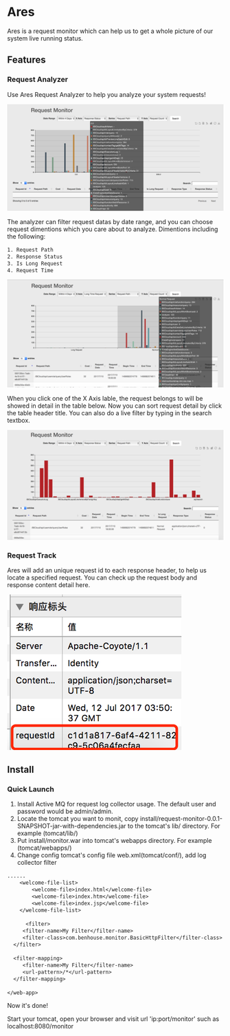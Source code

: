 # Ares

Ares is  a request monitor which can help us to get a whole picture of our system live running status.

## Features
### Request Analyzer
Use Ares Request Analyzer to help you analyze your system requests!

![Analyzer Area](/documents/images/ss1.png)

The analyzer can filter request datas by date range, and you can choose request dimentions which you care about to analyze.
Dimentions including the following:

```
1. Request Path
2. Response Status
3. Is Long Request
4. Request Time
```

![Analyzer Area](/documents/images/ss4.png)

When you click one of the X Axis lable, the request belongs to will be showed in detail in the table below.
Now you can sort request detail by click the table header title.
You can also do a live filter by typing in the search textbox.

![Analyzer Area](/documents/images/ss2.png)

### Request Track
Ares will add an unique request id to each response header, to help us locate a specified request.
You can check up the request body and response content detail here.

![Analyzer Area](/documents/images/ss3.png)

## Install
### Quick Launch
1. Install Active MQ for request log collector usage. The default user and password would be admin/admin.
2. Locate the tomcat you want to monit, copy install/request-monitor-0.0.1-SNAPSHOT-jar-with-dependencies.jar to the tomcat's lib/ directory. For example (tomcat/lib/)
3. Put install/monitor.war into tomcat's webapps directory. For example (tomcat/webapps/)
4. Change config tomcat's config file web.xml(tomcat/conf/), add log collector filter

```
......
    <welcome-file-list>
        <welcome-file>index.html</welcome-file>
        <welcome-file>index.htm</welcome-file>
        <welcome-file>index.jsp</welcome-file>
    </welcome-file-list>

      <filter>
     <filter-name>My Filter</filter-name>
     <filter-class>com.benhouse.monitor.BasicHttpFilter</filter-class>
  </filter>
  
  <filter-mapping>
     <filter-name>My Filter</filter-name>
     <url-pattern>/*</url-pattern>
  </filter-mapping>

</web-app>
```

Now it's done!

Start your tomcat, open your browser and visit url
'ip:port/monitor'
such as localhost:8080/monitor




